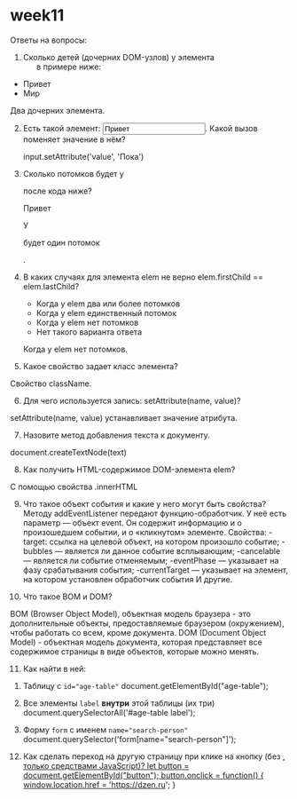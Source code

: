 # week11

Ответы на вопросы:

1. Сколько детей (дочерних DOM-узлов) у элемента <ul> в примере ниже:
<ul>
    <li>Привет</li>
    <li>Мир</li>
</ul>

Два дочерних элемента.

2. Есть такой элемент: <input id= "input" value = "Привет">. Какой вызов поменяет значение в нём?

   input.setAttribute('value', 'Пока')

3. Сколько потомков будет у <div> после кода ниже?
   <div id="div"></div>
   <p id="p">Привет</p>

   <script>
   div.append(p);
   div.append(p);
   </script>

   У <div> будет один потомок <p>.

4. В каких случаях для элемента elem не верно elem.firstChild == elem.lastChild?

   - Когда у elem два или более потомков
   - Когда у elem единственный потомок
   - Когда у elem нет потомков
   - Нет такого варианта ответа

   Когда у elem нет потомков.

5. Какое свойство задает класс элемента?

Свойство className.

6. Для чего используется запись: setAttribute(name, value)?

setAttribute(name, value) устанавливает значение атрибута.

7. Назовите метод добавления текста к документу.

document.createTextNode(text)

8. Как получить HTML-содержимое DOM-элемента elem?

С помощью свойства .innerHTML

9. Что такое объект события и какие у него могут быть свойства?
   Методу addEventListener передают функцию-обработчик. У неё есть параметр — объект event. Он содержит информацию и о произошедшем событии, и о «кликнутом» элементе.
   Свойства:
   -target: ссылка на целевой объект, на котором произошло событие;
   -bubbles — является ли данное событие всплывающим;
   -cancelable — является ли событие отменяемым;
   -eventPhase — указывает на фазу срабатывания события;
   -currentTarget — указывает на элемент, на котором установлен обработчик события
   И другие.

10. Что такое BOM и DOM?

BOM (Browser Object Model), объектная модель браузера - это дополнительные объекты, предоставляемые браузером (окружением), чтобы работать со всем, кроме документа.
DOM (Document Object Model) - объектная модель документа, которая представляет все содержимое страницы в виде объектов, которые можно менять.

11. Как найти в ней:

1) Таблицу с `id="age-table"`
   document.getElementById("age-table");

2) Все элементы `label` **внутри** этой таблицы (их три)
   document.querySelectorAll('#age-table label');

3) Форму `form` с именем `name="search-person"`
   document.querySelector('form[name="search-person"]');

12. Как сделать переход на другую страницу при клике на кнопку (без <a href=...>, только средствами JavaScript)?
    let button = document.getElementById("button");
    button.onclick = function() {
    window.location.href = 'https://dzen.ru';
    }
